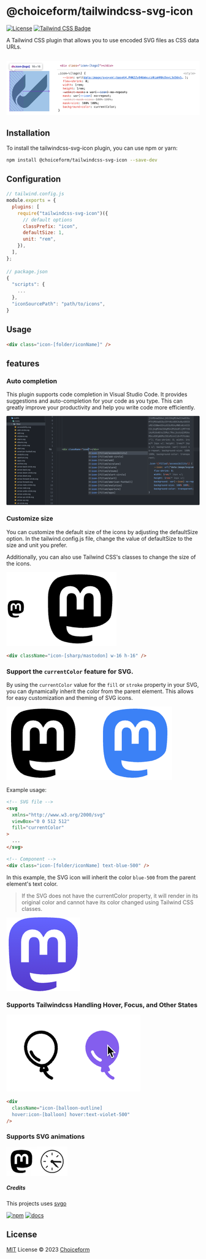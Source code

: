# @choiceform/tailwindcss-svg-icon

[![License](https://img.shields.io/badge/license-MIT-blue.svg)](LICENSE)
[![Tailwind CSS Badge](https://img.shields.io/badge/Tailwind%20CSS-06B6D4?logo=tailwindcss&logoColor=fff&style=flat)](https://tailwindcss.com/)

A Tailwind CSS plugin that allows you to use encoded SVG files as CSS data URLs.

## ![capture](https://github.com/choice-form/tailwindcss-svg-icon/raw/e62b549947e5940e5b92ffa77dfbb791269e0bbf/assets/capture.png)

## Installation

To install the tailwindcss-svg-icon plugin, you can use npm or yarn:

```bash
npm install @choiceform/tailwindcss-svg-icon --save-dev
```

## Configuration

```js
// tailwind.config.js
module.exports = {
  plugins: [
    require("tailwindcss-svg-icon")({
      // default options
      classPrefix: "icon",
      defaultSize: 1,
      unit: "rem",
    }),
  ],
};

// package.json
{
  "scripts": {
    ...
  },
  "iconSourcePath": "path/to/icons",
}
```

## Usage

```html
<div class="icon-[folder/iconName]" />
```

## features

### Auto completion

This plugin supports code completion in Visual Studio Code. It provides suggestions and auto-completion for your code as you type. This can greatly improve your productivity and help you write code more efficiently.

![code-completion](https://github.com/choice-form/tailwindcss-svg-icon/raw/e62b549947e5940e5b92ffa77dfbb791269e0bbf/assets/auto-completion.png)

### Customize size

You can customize the default size of the icons by adjusting the defaultSize option. In the tailwind.config.js file, change the value of defaultSize to the size and unit you prefer.

Additionally, you can also use Tailwind CSS's classes to change the size of the icons.

![size](https://github.com/choice-form/tailwindcss-svg-icon/raw/e62b549947e5940e5b92ffa77dfbb791269e0bbf/assets/size.png)

```html
<div className="icon-[sharp/mastodon] w-16 h-16" />
```

### Support the `currentColor` feature for SVG.

By using the `currentColor` value for the `fill` or `stroke` property in your SVG, you can dynamically inherit the color from the parent element. This allows for easy customization and theming of SVG icons.

![currentColor](https://github.com/choice-form/tailwindcss-svg-icon/raw/e62b549947e5940e5b92ffa77dfbb791269e0bbf/assets/current-color.png)

Example usage:

```html
<!-- SVG file -->
<svg
  xmlns="http://www.w3.org/2000/svg"
  viewBox="0 0 512 512"
  fill="currentColor"
>
  ...
</svg>
```

```html
<!-- Component -->
<div class="icon-[folder/iconName] text-blue-500" />
```

In this example, the SVG icon will inherit the color `blue-500` from the parent element's text color.

> If the SVG does not have the currentColor property, it will render in its original color and cannot have its color changed using Tailwind CSS classes.

![color](https://github.com/choice-form/tailwindcss-svg-icon/raw/e62b549947e5940e5b92ffa77dfbb791269e0bbf/assets/color.png)

### Supports Tailwindcss Handling Hover, Focus, and Other States

![Handling](https://github.com/choice-form/tailwindcss-svg-icon/raw/e62b549947e5940e5b92ffa77dfbb791269e0bbf/assets/handling.png)

```html
<div
  className="icon-[balloon-outline] 
  hover:icon-[balloon] hover:text-violet-500"
/>
```

### Supports SVG animations

![animation](https://github.com/choice-form/tailwindcss-svg-icon/raw/e62b549947e5940e5b92ffa77dfbb791269e0bbf/assets/animations.gif)

##### Credits

This projects uses
[svgo](https://github.com/svg/svgo)

[![npm](https://img.shields.io/npm/v/svgo)](https://www.npmjs.com/package/@choiceform/tailwindcss-svg-icon)
[![docs](https://img.shields.io/badge/docs-svgo.dev-blue)](https://svgo.dev/)

## License

[MIT](LICENSE) License © 2023 [Choiceform](https://github.com/choice-form)
